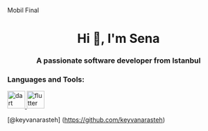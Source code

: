 <p>Mobil Final</p>


<h1 align="center">Hi 👋, I'm Sena</h1>
<h3 align="center">A passionate software developer from Istanbul</h3>


<h3 align="left">Languages and Tools:</h3>

<p align="left"> <a href="https://dart.dev" target="_blank" rel="noreferrer"> <img src="https://www.vectorlogo.zone/logos/dartlang/dartlang-icon.svg" alt="dart" width="40" height="40"/> </a> <a href="https://flutter.dev" target="_blank" rel="noreferrer"> <img src="https://www.vectorlogo.zone/logos/flutterio/flutterio-icon.svg" alt="flutter" width="40" height="40"/> </a> </p>




[@keyvanarasteh] (https://github.com/keyvanarasteh)

